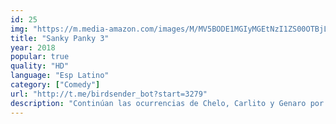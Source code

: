 ```yaml
---
id: 25
img: "https://m.media-amazon.com/images/M/MV5BODE1MGIyMGEtNzI1ZS00OTBjLTkwYzktMTJkODA0ZWI1NTc0XkEyXkFqcGdeQXVyNDcyMzkyMTQ@._V1_SX300.jpg"
title: "Sanky Panky 3"
year: 2018
popular: true
quality: "HD"
language: "Esp Latino"
category: ["Comedy"]
url: "http://t.me/birdsender_bot?start=3279"
description: "Continúan las ocurrencias de Chelo, Carlito y Genaro por tratar de tener una mejor vida. Finalmente alcanzan su objetivo de dejar la República Dominicana en busca de una visa, pero en Puerto Rico se siguen metiendo en problemas."
---
```

